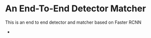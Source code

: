 # An End-To-End Detector Matcher
This is an end to end detector and matcher based on Faster RCNN

-
